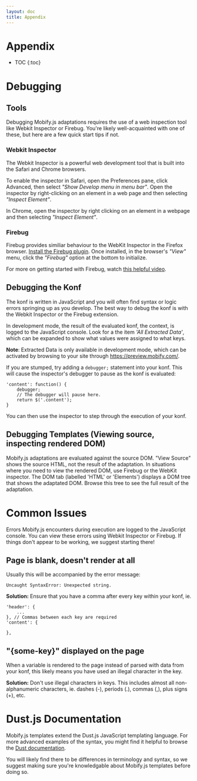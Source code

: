 ```yaml
---
layout: doc
title: Appendix
---
```


# Appendix

* TOC
{:toc}

# Debugging 

## Tools

Debugging Mobify.js adaptations requires the use of a web inspection tool like 
Webkit Inspector or Firebug. You're likely well-acquainted with one of these, 
but here are a few quick start tips if not.

### Webkit Inspector

The Webkit Inspector is a powerful web development tool that is built into the 
Safari and Chrome browsers.

To enable the inspector in Safari, open the Preferences pane, click Advanced, 
then select _"Show Develop menu in menu bar"_. Open the inspector by right-clicking
on an element in a web page and then selecting _"Inspect Element"_.

In Chrome, open the inspector by right clicking on an element in a webpage and 
then selecting _"Inspect Element"_.

### Firebug

Firebug provides similiar behaviour to the WebKit Inspector in the Firefox 
browser. [Install the Firebug plugin](http://getfirebug.com/). Once installed, 
in the browser's _"View"_ menu, click the _"Firebug"_ option at the bottom to 
initialize.

For more on getting started with Firebug, watch [this helpful 
video](http://www.youtube.com/watch?v=2xxfvuZFHsM).

## Debugging the Konf

The konf is written in JavaScript and you will often find syntax or logic errors 
springing up as you develop. The best way to debug the konf is with the Webkit 
Inspector or the Firebug extension.

In development mode, the result of the evaluated konf, the context, is logged to
the JavaScript console. Look for a the item _'All Extracted Data'_, which can be 
expanded to show what values were assigned to what keys.

**Note**: Extracted Data is only available in development mode, which can be 
activated by browsing to your site through <https://preview.mobify.com/>.

If you are stumped, try adding a `debugger;` statement into your konf. This will 
cause the inspector's debugger to pause as the konf is evaluated:


    'content': function() {
        debugger;
        // The debugger will pause here.
        return $('.content');
    }

You can then use the inspector to step through the execution of your konf.

## Debugging Templates (Viewing source, inspecting rendered DOM)

Mobify.js adaptations are evaluated against the source DOM. "View Source" shows
the source HTML, not the result of the adaptation. In situations where you need 
to view the rendered DOM, use Firebug or the WebKit inspector. The DOM tab 
(labelled 'HTML' or 'Elements') displays a DOM tree that shows the adaptated 
DOM. Browse this tree to see the full result of the adaptation.

# Common Issues

Errors Mobify.js encounters during execution are logged to the JavaScript 
console. You can view these errors using Webkit Inspector or Firebug. If things 
don't appear to be working, we suggest starting there!

## Page is blank, doesn't render at all

Usually this will be accompanied by the error message: 

    Uncaught SyntaxError: Unexpected string.

**Solution:** Ensure that you have a comma after every key within your konf, ie.

    'header': {
        ...
    }, // Commas between each key are required
    'content': {

    },

## "{some-key}" displayed on the page

When a variable is rendered to the page instead of parsed with data from 
your konf, this likely means you have used an illegal character in the key.

**Solution:** Don't use illegal characters in keys. This includes almost all 
    non-alphanumeric characters, ie. dashes (-), periods (.), commas (,), plus 
    signs (+), etc.

# Dust.js Documentation

Mobify.js templates extend the Dust.js JavaScript templating language. For more 
advanced examples of the syntax, you might find it helpful to browse the 
[Dust documentation](http://akdubya.github.com/dustjs/).

You will likely find there to be differences in terminology and syntax, so we 
suggest making sure you're knowledgable about Mobify.js templates before doing 
so.
